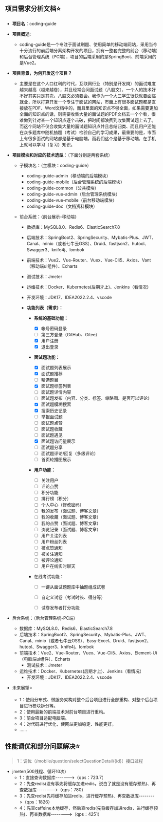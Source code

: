 

## 项目需求分析文档⭐

- **项目名**：coding-guide

- **项目概述:**

    - coding-guide是一个专注于面试刷题、使用简单的移动端网站，采用当今十分流行的前后端分离架构开发的项目，拥有一整套完整的前台（移动端）和后台管理系统（PC端），项目的后端采用的是SpringBoot、前端采用的是Vue2。

- **项目背景，为何开发这个项目？**

    - 主要是在这个人口红利的时代，互联网行业（特别是开发岗）的面试难度越来越高（越来越卷），并且经常会问面试题（八股文），一个人的技术好不好其实只是其次，八股文必须要会。我作为一个大三学生很快就要面临就业，所以打算开发一个专注于面试的网站，市面上有很多面试题都是直接放在PDF、Word文档中的，而且里面的知识点不够全面，如果需要更加全面的知识点的话，则需要收集大量的面试题的PDF文档去一个个看，很难做到针对某一个知识点逐个击破，把时间都浪费到收集面试题上去了。而这个网站不仅会收集大量的面试题知识点并且总结归类、而且用户还能在众多题库中随机抽题（考试）检验自己的学习成果，最重要的是，市面上有很多面试的网站都是基于电脑端，而我们这个是基于移动端，在手机上就可以学习（复习）知识。

- **项目模块和对应的技术选型**：（下面分别是两套系统）

    - 子模块名：（主模块：coding-guide）

        - coding-guide-admin（移动端的后端模块）
        - coding-guide-mobile（后台管理系统的后端模块）
        - coding-guide-common（公共模块）
        - coding-guide-vue-admin（后台管理系统模块）
        - coding-guide-vue-mobile（前台移动端模块）
        - coding-guide-doc（文档资料模块）

    - 前台系统：（前台展示-移动端）

        - 数据库：MySQL8.0、Redis6、ElasticSearch7.8
        - 后端技术：SpringBoot2、SpringSecurity、Mybatis-Plus、JWT、Canal、minio（或者七牛云OSS）、Druid、fastjson2、hutool、Swagger3、knife4j、lombok
        - 前端技术：Vue2、Vue-Router、Vuex、Vue-Cli5、Axios、Vant（移动端ui组件）、Echarts
        - 测试技术：Jmeter
        - 运维技术：Docker、Kubernetes(后期才上)、Jenkins（看情况）
        - 开发环境：JDK17、IDEA2022.2.4、vscode

        - **功能列表（需求）：**

            - **系统的基础功能：**

                - [X] 帐号密码登录
                - [ ] 第三方登录（GitHub、Gitee）
                - [X] 用户注册
                - [X] 退出登录

            - **面试题功能：**

                - [X] 面试题列表展示
                - [X] 面试题推荐
                - [ ] 精选题目
                - [X] 面试题标签列表
                - [ ] 面试题详情内容
                - [ ] 面试题发布（内容、分类、标签、缩略图、是否可以评论）
                - [X] 面试题模糊搜索
                - [X] 搜索历史记录
                - [ ] 举报面试题
                - [ ] 面试题点赞
                - [ ] 面试题收藏
                - [ ] 面试题遇见
                - [X] 面试题访问量展示
                - [ ] 面试题分享
                - [ ] 面试题评论/回复（多级评论）
                - [ ] 首页轮播图展示

            - **用户功能：**

                - [ ] 关注用户
                - [ ] 评论点赞
                - [ ] 积分功能
                - [ ] 排行榜（积分）
                - [ ] 个人中心（修改密码）
                - [ ] 我的发布（面试题、博客文章）
                - [ ] 我的收藏（面试题、博客文章）
                - [ ] 我的点赞（面试题、博客文章）
                - [ ] 浏览记录（面试题、博客文章）
                - [ ] 用户关注列表
                - [ ] 用户粉丝列表
                - [ ] 被点赞通知
                - [ ] 被关注通知
                - [ ] 被评论通知
                - [ ] 用户在线实时聊天
                
            - 在线考试功能：

                - [ ] 一键从面试题题库中抽题组成试卷
                - [ ] 自定义试卷（考试时长、得分等）
                - [ ] 试卷发布者打分功能



- 后台系统：（后台管理系统-PC端）

    - 数据库：MySQL8.0、Redis6、ElasticSearch7.8
    - 后端技术：SpringBoot2、SpringSecurity、Mybatis-Plus、JWT、Canal、minio（或者七牛云OSS）、Easy-Excel、Druid、fastjson2、hutool、Swagger3、knife4j、lombok
    - 前端技术：Vue2、Vue-Router、Vuex、Vue-Cli5、Axios、Element-Ui（电脑端ui组件）、Echarts
        - 测试技术：Jmeter
    - 运维技术：Docker、Kubernetes(后期才上)、Jenkins（看情况）
        - 开发环境：JDK17、IDEA2022.2.4、vscode
        
- 未来展望⭐
    - 1：使用分布式、微服务架构对整个后台项目进行全部重构、对整个后台项目进行模块拆分等。
    - 2：使用最新的前端技术对前台项目进行重构。
    - 3：前台项目适配电脑端。
    - 4：对代码进行优化，使网站更加稳定、性能更好。
    - ......

## 性能调优和部分问题解决⭐

> 1：调优（/mobile/question/selectQuestionDetail/{id}）接口过程
* jmeter(500线程、循环10次)
    * 1：直接查询数据库------->（qps：723.7）
    * 2：先查redis(没有事先将缓存加进redis，说白了就是没有缓存预热)、再查数据库-------->（qps：780）
    * 3：先查redis(先将缓存加进redis，进行缓存预热)、再查数据库-------->（qps：1826）
    * 4：先查caffeine本地缓存，然后查redis(先将缓存加进redis，进行缓存预热)、再查数据库-------->（qps：4251）










